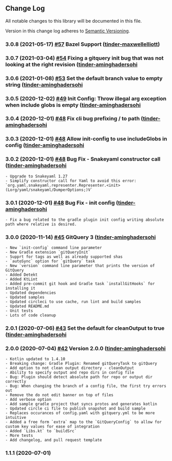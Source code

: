 ## Change Log
All notable changes to this library will be documented in this file.

Version in this change log adheres to [Semantic Versioning](http://semver.org/).

### 3.0.8 (2021-05-17) [#57](https://github.com/Tinder/GitQuery/pull/57) Bazel Support ([tinder-maxwellelliott](https://github.com/tinder-maxwellelliott))

### 3.0.7 (2021-03-04) [#54](https://github.com/Tinder/GitQuery/pull/54) Fixing a gitquery init bug that was not looking at the right revision ([tinder-aminghadersohi](https://github.com/tinder-aminghadersohi)

### 3.0.6 (2021-01-08) [#53](https://github.com/Tinder/GitQuery/pull/53) Set the default branch value to empty string ([tinder-aminghadersohi](https://github.com/tinder-aminghadersohi)

### 3.0.5 (2020-12-02) [#49](https://github.com/Tinder/GitQuery/pull/49) Init Config: Throw illegal arg exception when include globs is empty ([tinder-aminghadersohi](https://github.com/tinder-aminghadersohi)

### 3.0.4 (2020-12-01) [#48](https://github.com/Tinder/GitQuery/pull/48) Fix cli bug prefixing / to path ([tinder-aminghadersohi](https://github.com/tinder-aminghadersohi)

### 3.0.3 (2020-12-01) [#48](https://github.com/Tinder/GitQuery/pull/48) Allow init-config to use includeGlobs in config ([tinder-aminghadersohi](https://github.com/tinder-aminghadersohi)
    
### 3.0.2 (2020-12-01) [#48](https://github.com/Tinder/GitQuery/pull/48) Bug Fix - Snakeyaml constructor call ([tinder-aminghadersohi](https://github.com/tinder-aminghadersohi)
    - Upgrade to Snakeyaml 1.27 
    - Simplify constructor call for Yaml to avoid this error: `org.yaml.snakeyaml.representer.Representer.<init>(Lorg/yaml/snakeyaml/DumperOptions;)V`
    
### 3.0.1 (2020-12-01) [#48](https://github.com/Tinder/GitQuery/pull/48) Bug Fix - init config ([tinder-aminghadersohi](https://github.com/tinder-aminghadersohi)
    - Fix a bug related to the gradle plugin init config writing absolute path where relative is desired. 
    
### 3.0.0 (2020-11-14) [#45](https://github.com/Tinder/GitQuery/pull/45) GitQuery 3 ([tinder-aminghadersohi](https://github.com/tinder-aminghadersohi)
    - New `init-config` command line parameter
    - New Gradle extension `gitQueryInit` 
    - Supprt for tags as well as already supported shas
    - `autoSync` option for `gitQuery` task
    - New `version` command line parameter that prints the version of GitQuery
    - Added Detekt
    - Added KtLint
    - Added pre-commit git hook and Gradle task `installGitHooks` for installing it
    - Updated dependencies
    - Updated samples 
    - Updated circleci to use cache, run lint and build samples
    - Updated README.md
    - Unit tests
    - Lots of code cleanup


### 2.0.1 (2020-07-06) [#43](https://github.com/Tinder/GitQuery/pull/43) Set the default for cleanOutput to true ([tinder-aminghadersohi](https://github.com/tinder-aminghadersohi)

### 2.0.0 (2020-07-04) [#42](https://github.com/Tinder/GitQuery/pull/42) Version 2.0.0 ([tinder-aminghadersohi](https://github.com/tinder-aminghadersohi)
    - Kotlin updated to 1.4.10
    - Breaking change: Gradle Plugin: Renamed gitQueryTask to gitQuery 
    - Add option to not clean output directory - cleanOutput
    - Ability to specify output and repo dirs in config file
    - Bug: Plugin should detect absolute path for repo or output dir correctly
    - Bug: When changing the branch of a config file, the first try errors out
    - Remove the do not edit banner on top of files
    - Add verbose option
    - Add sample gradle project that syncs protos and generates kotlin
    - Updated circle ci file to publish snapshot and build sample
    - Replaces occurances of config.yaml with gitquery.yml to be more intuitive
    - Added a free form `extra` map to the `GitQueryConfig` to allow for custom key values for ease of integration
    - Added `Libs.kt` to `buildSrc`
    - More tests
    - Add changelog, and pull request template

### 1.1.1 (2020-07-01)
